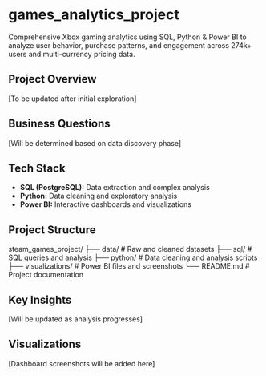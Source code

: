 # games_analytics_project
Comprehensive Xbox gaming analytics using SQL, Python & Power BI to analyze user behavior, purchase patterns, and engagement across 274k+ users and multi-currency pricing data.

##  Project Overview
[To be updated after initial exploration]

##  Business Questions
[Will be determined based on data discovery phase]

##  Tech Stack
- **SQL (PostgreSQL):** Data extraction and complex analysis
- **Python:** Data cleaning and exploratory analysis  
- **Power BI:** Interactive dashboards and visualizations

##  Project Structure
steam_games_project/
├── data/           # Raw and cleaned datasets
├── sql/            # SQL queries and analysis
├── python/         # Data cleaning and analysis scripts
├── visualizations/ # Power BI files and screenshots
└── README.md       # Project documentation

##  Key Insights
[Will be updated as analysis progresses]

##  Visualizations
[Dashboard screenshots will be added here]
